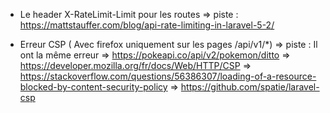 - Le header X-RateLimit-Limit pour les routes 
  => piste : https://mattstauffer.com/blog/api-rate-limiting-in-laravel-5-2/

- Erreur CSP ( Avec firefox uniquement sur les pages /api/v1/*) 
  => piste : Il ont la même erreur => https://pokeapi.co/api/v2/pokemon/ditto
  => https://developer.mozilla.org/fr/docs/Web/HTTP/CSP
  => https://stackoverflow.com/questions/56386307/loading-of-a-resource-blocked-by-content-security-policy
  => https://github.com/spatie/laravel-csp